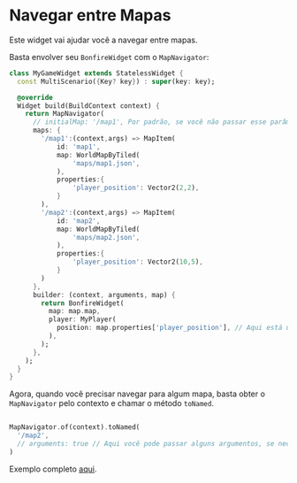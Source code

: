 # Navegar entre Mapas

Este widget vai ajudar você a navegar entre mapas.

Basta envolver seu `BonfireWidget` com o `MapNavigator`:

```dart
class MyGameWidget extends StatelessWidget {
  const MultiScenario({Key? key}) : super(key: key);

  @override
  Widget build(BuildContext context) {
    return MapNavigator(
      // initialMap: '/map1', Por padrão, se você não passar esse parâmetro, ele usará o primeiro mapa.
      maps: {
        '/map1':(context,args) => MapItem(
            id: 'map1',
            map: WorldMapByTiled(
                'maps/map1.json',
            ),
            properties:{
                'player_position': Vector2(2,2),
            }
        ),
        '/map2':(context,args) => MapItem(
            id: 'map2',
            map: WorldMapByTiled(
                'maps/map2.json',
            ),
            properties:{
                'player_position': Vector2(10,5),
            }
        )
      },
      builder: (context, arguments, map) {
        return BonfireWidget(
          map: map.map,
          player: MyPlayer(
            position: map.properties['player_position'], // Aqui está um exemplo de uso de propriedades.
          ),
        );
      },
    );
  }
}
```

Agora, quando você precisar navegar para algum mapa, basta obter o `MapNavigator` pelo contexto e chamar o método `toNamed`.

```dart

MapNavigator.of(context).toNamed(
  '/map2',
  // arguments: true // Aqui você pode passar alguns argumentos, se necessário.
)

```

Exemplo completo [aqui](https://github.com/RafaelBarbosatec/bonfire/tree/master/example/lib/pages/mini_games/multi_scenario).
